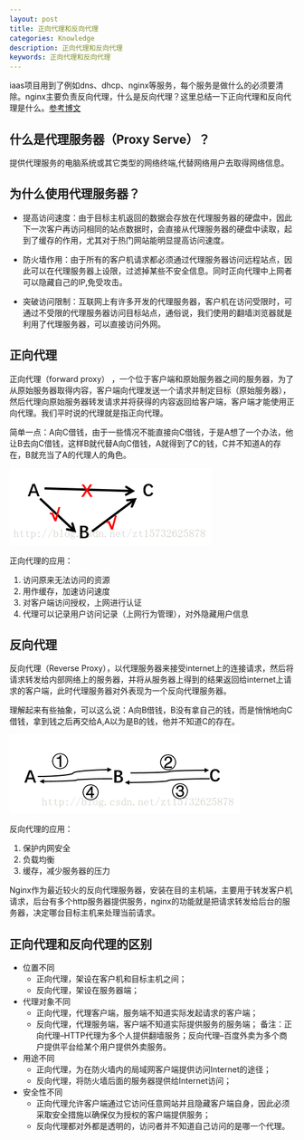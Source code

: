 ```yaml
---
layout: post
title: 正向代理和反向代理
categories: Knowledge
description: 正向代理和反向代理
keywords: 正向代理和反向代理
---
```

iaas项目用到了例如dns、dhcp、nginx等服务，每个服务是做什么的必须要清除。nginx主要负责反向代理，什么是反向代理？这里总结一下正向代理和反向代理是什么。[参考博文](https://blog.csdn.net/zt15732625878/article/details/78941268)

##  什么是代理服务器（Proxy Serve）？

提供代理服务的电脑系统或其它类型的网络终端,代替网络用户去取得网络信息。

## 为什么使用代理服务器？

* 提高访问速度：由于目标主机返回的数据会存放在代理服务器的硬盘中，因此下一次客户再访问相同的站点数据时，会直接从代理服务器的硬盘中读取，起到了缓存的作用，尤其对于热门网站能明显提高访问速度。

* 防火墙作用：由于所有的客户机请求都必须通过代理服务器访问远程站点，因此可以在代理服务器上设限，过滤掉某些不安全信息。同时正向代理中上网者可以隐藏自己的IP,免受攻击。

* 突破访问限制：互联网上有许多开发的代理服务器，客户机在访问受限时，可通过不受限的代理服务器访问目标站点，通俗说，我们使用的翻墙浏览器就是利用了代理服务器，可以直接访问外网。

## 正向代理

正向代理（forward proxy） ，一个位于客户端和原始服务器之间的服务器，为了从原始服务器取得内容，客户端向代理发送一个请求并制定目标（原始服务器），然后代理向原始服务器转发请求并将获得的内容返回给客户端，客户端才能使用正向代理。我们平时说的代理就是指正向代理。

简单一点：A向C借钱，由于一些情况不能直接向C借钱，于是A想了一个办法，他让B去向C借钱，这样B就代替A向C借钱，A就得到了C的钱，C并不知道A的存在，B就充当了A的代理人的角色。

![正向代理](/images/posts/knowledge/proxy/forwardProxy.png)

正向代理的应用：
1. 访问原来无法访问的资源
2. 用作缓存，加速访问速度
3. 对客户端访问授权，上网进行认证
4. 代理可以记录用户访问记录（上网行为管理），对外隐藏用户信息

## 反向代理

反向代理（Reverse Proxy），以代理服务器来接受internet上的连接请求，然后将请求转发给内部网络上的服务器，并将从服务器上得到的结果返回给internet上请求的客户端，此时代理服务器对外表现为一个反向代理服务器。

理解起来有些抽象，可以这么说：A向B借钱，B没有拿自己的钱，而是悄悄地向C借钱，拿到钱之后再交给A,A以为是B的钱，他并不知道C的存在。

![反向代理](/images/posts/knowledge/proxy/reverseProxy.png)

反向代理的应用：
1. 保护内网安全
2. 负载均衡
3. 缓存，减少服务器的压力

Nginx作为最近较火的反向代理服务器，安装在目的主机端，主要用于转发客户机请求，后台有多个http服务器提供服务，nginx的功能就是把请求转发给后台的服务器，决定哪台目标主机来处理当前请求。

## 正向代理和反向代理的区别

* 位置不同
    * 正向代理，架设在客户机和目标主机之间；
    * 反向代理，架设在服务器端；
* 代理对象不同
    * 正向代理，代理客户端，服务端不知道实际发起请求的客户端；
    * 反向代理，代理服务端，客户端不知道实际提供服务的服务端；
    备注：正向代理–HTTP代理为多个人提供翻墙服务；反向代理–百度外卖为多个商户提供平台给某个用户提供外卖服务。
* 用途不同
    * 正向代理，为在防火墙内的局域网客户端提供访问Internet的途径；
    * 反向代理，将防火墙后面的服务器提供给Internet访问；
* 安全性不同
    * 正向代理允许客户端通过它访问任意网站并且隐藏客户端自身，因此必须采取安全措施以确保仅为授权的客户端提供服务；
    * 反向代理都对外都是透明的，访问者并不知道自己访问的是哪一个代理。

















